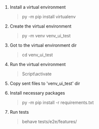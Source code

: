 1. Install a virtual environment
    > py -m pip install virtualenv

2. Create the virtual environment
    > py -m venv venv_ui_test

3. Got to the virtual environment dir
    > cd venv_ui_test

4. Run the virtual environment
    > Script\activate

5. Copy sent files to 'venv_ui_test' dir

6. Install necessary packages
   > py -m pip install -r requirements.txt
 
7. Run tests
   > behave tests/e2e/features/ 
   